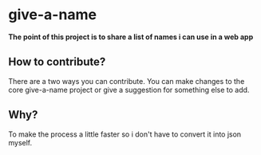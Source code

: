 # give-a-name

**The point of this project is to share a list of names i can use in a web app**

## How to contribute?

There are a two ways you can contribute. You can make changes to the core give-a-name project or give a suggestion for something else to add.

## Why?

To make the process a little faster so i don't have to convert it into json myself.
